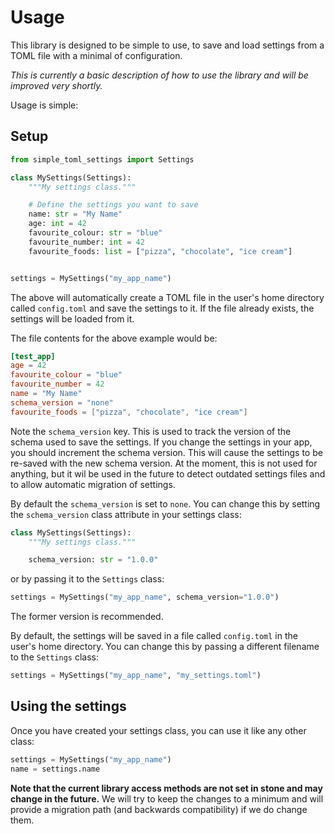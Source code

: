 # Usage

This library is designed to be simple to use, to save and load settings from a
TOML file with a minimal of configuration.

*This is currently a basic description of how to use the library and will be
improved very shortly.*

Usage is simple:

## Setup

```python
from simple_toml_settings import Settings

class MySettings(Settings):
    """My settings class."""

    # Define the settings you want to save
    name: str = "My Name"
    age: int = 42
    favourite_colour: str = "blue"
    favourite_number: int = 42
    favourite_foods: list = ["pizza", "chocolate", "ice cream"]


settings = MySettings("my_app_name")
```

The above will automatically create a TOML file in the user's home directory
called `config.toml` and save the settings to it. If the file already exists,
the settings will be loaded from it.

The file contents for the above example would be:

```toml
[test_app]
age = 42
favourite_colour = "blue"
favourite_number = 42
name = "My Name"
schema_version = "none"
favourite_foods = ["pizza", "chocolate", "ice cream"]
```

Note the `schema_version` key.  This is used to track the version of the schema
used to save the settings.  If you change the settings in your app, you should
increment the schema version.  This will cause the settings to be re-saved with
the new schema version. At the moment, this is not used for anything, but it
wil be used in the future to detect outdated settings files and to allow
automatic migration of settings.

By default the `schema_version` is set to `none`.  You can change this by
setting the `schema_version` class attribute in your settings class:

```python
class MySettings(Settings):
    """My settings class."""

    schema_version: str = "1.0.0"
```

or by passing it to the `Settings` class:

```python
settings = MySettings("my_app_name", schema_version="1.0.0")
```

The former version is recommended.

By default, the settings will be saved in a file called `config.toml` in the
user's home directory.  You can change this by passing a different filename to
the `Settings` class:

```python
settings = MySettings("my_app_name", "my_settings.toml")
```

## Using the settings

Once you have created your settings class, you can use it like any other class:

```python
settings = MySettings("my_app_name")
name = settings.name
```

**Note that the current library access methods are not set in stone and may
change in the future.** We will try to keep the changes to a minimum and will
provide a migration path (and backwards compatibility) if we do change them.
